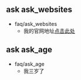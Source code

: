 ## ask ask_websites
* faq/ask_websites
  - 我的官网地址[点击此处](https://www.yslbeautycn.com/)

## ask ask_age
* faq/ask_age
  - 我三岁了

 
 
 